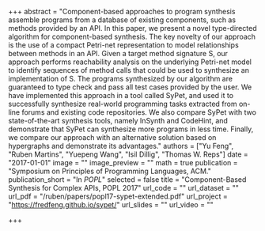+++
abstract = "Component-based approaches to program synthesis assemble programs from a database of existing components, such as methods provided by an API. In this paper, we present a novel type-directed algorithm for component-based synthesis. The key novelty of our approach is the use of a compact Petri-net representation to model relationships between methods in an API. Given a target method signature S, our approach performs reachability analysis on the underlying Petri-net model to identify sequences of method calls that could be used to synthesize an implementation of S. The programs synthesized by our algorithm are guaranteed to type check and pass all test cases provided by the user. We have implemented this approach in a tool called SyPet, and used it to successfully synthesize real-world programming tasks extracted from on-line forums and existing code repositories. We also compare SyPet with two state-of-the-art synthesis tools, namely InSynth and CodeHint, and demonstrate that SyPet can synthesize more programs in less time. Finally, we compare our approach with an alternative solution based on hypergraphs and demonstrate its advantages."
authors = ["Yu Feng", "Ruben Martins", "Yuepeng Wang", "Isil Dillig", "Thomas W. Reps"]
date = "2017-01-01"
image = ""
image_preview = ""
math = true
publication = "Symposium on Principles of Programming Languages, ACM."
publication_short = "In *POPL*"
selected = false
title = "Component-Based Synthesis for Complex APIs, POPL 2017"
url_code = ""
url_dataset = ""
url_pdf = "/ruben/papers/popl17-sypet-extended.pdf"
url_project = "https://fredfeng.github.io/sypet/"
url_slides = ""
url_video = ""

+++

